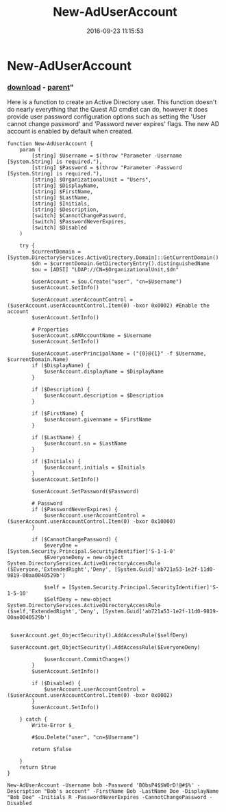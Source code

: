 ﻿---
pid:            6525
parent:         2431
children:       
poster:         silvia
title:          New-AdUserAccount
date:           2016-09-23 11:15:53
format:         posh
---

# New-AdUserAccount

### [download](6525.ps1) - [parent](2431.md)"

Here is a function to create an Active Directory user. This function doesn't do nearly everything that the Quest AD cmdlet can do, however it does provide user password configuration options such as setting the 'User cannot change password' and 'Password never expires' flags. The new AD account is enabled by default when created.

```posh
function New-AdUserAccount {
    param (
        [string] $Username = $(throw "Parameter -Username [System.String] is required."),
        [string] $Password = $(throw "Parameter -Password [System.String] is required."),
        [string] $OrganizationalUnit = "Users",
        [string] $DisplayName,
        [string] $FirstName,
        [string] $LastName,
        [string] $Initials,
        [string] $Description,
        [switch] $CannotChangePassword,
        [switch] $PasswordNeverExpires,
        [switch] $Disabled
    )
    
    try {
        $currentDomain = [System.DirectoryServices.ActiveDirectory.Domain]::GetCurrentDomain()
        $dn = $currentDomain.GetDirectoryEntry().distinguishedName
        $ou = [ADSI] "LDAP://CN=$OrganizationalUnit,$dn"
        
        $userAccount = $ou.Create("user", "cn=$Username")
        $userAccount.SetInfo()

        $userAccount.userAccountControl = ($userAccount.userAccountControl.Item(0) -bxor 0x0002) #Enable the account
        $userAccount.SetInfo()
        
        # Properties
        $userAccount.sAMAccountName = $Username
        $userAccount.SetInfo()
        
        $userAccount.userPrincipalName = ("{0}@{1}" -f $Username, $currentDomain.Name)
        if ($DisplayName) {
            $userAccount.displayName = $DisplayName
        }
        
        if ($Description) {
            $userAccount.description = $Description
        }
        
        if ($FirstName) {
            $userAccount.givenname = $FirstName
        }
        
        if ($LastName) {
            $userAccount.sn = $LastName
        }
        
        if ($Initials) {
            $userAccount.initials = $Initials
        }
        $userAccount.SetInfo()
        
        $userAccount.SetPassword($Password)
        
        # Password
        if ($PasswordNeverExpires) {
            $userAccount.userAccountControl = ($userAccount.userAccountControl.Item(0) -bxor 0x10000)
        }
        
        if ($CannotChangePassword) {
            $everyOne = [System.Security.Principal.SecurityIdentifier]'S-1-1-0' 
            $EveryoneDeny = new-object System.DirectoryServices.ActiveDirectoryAccessRule ($Everyone,'ExtendedRight','Deny', [System.Guid]'ab721a53-1e2f-11d0-9819-00aa0040529b')
             
            $self = [System.Security.Principal.SecurityIdentifier]'S-1-5-10' 
            $SelfDeny = new-object System.DirectoryServices.ActiveDirectoryAccessRule ($self,'ExtendedRight','Deny', [System.Guid]'ab721a53-1e2f-11d0-9819-00aa0040529b') 

            $userAccount.get_ObjectSecurity().AddAccessRule($selfDeny) 
            $userAccount.get_ObjectSecurity().AddAccessRule($EveryoneDeny) 

            $userAccount.CommitChanges() 
        }
        $userAccount.SetInfo()
        
        if ($Disabled) {
            $userAccount.userAccountControl = ($userAccount.userAccountControl.Item(0) -bxor 0x0002)
        }
        $userAccount.SetInfo()
                
    } catch {
        Write-Error $_
                
        #$ou.Delete("user", "cn=$Username")
        
        return $false
        
    }
    return $true
}

New-AdUserAccount -Username bob -Password 'B0bsP4$$W0rD!@#$%' -Description "Bob's account" -FirstName Bob -LastName Doe -DisplayName "Bob Doe" -Initials R -PasswordNeverExpires -CannotChangePassword -Disabled
```

